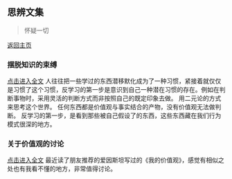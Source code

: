 ## 思辨文集

> 怀疑一切

[返回主页](README.md)

### 摆脱知识的束缚

[点击进入全文](Jan/0114.md)
人往往把一些学过的东西潜移默化成为了一种习惯，紧接着就仅仅是习惯了这个习惯，反学习的第一步是意识到自己一种潜在习惯的存在。例如在判断事物时，采用灵活的判断方式而非按照自己的既定印象去做。  用二元论的方式来思考这个世界。 任何东西都是价值观与事实结合的产物，没有价值观无法做判断。  反学习的第一步，是看到那些被自己假设了的东西，这些东西藏在我们行为模式很深的地方。


### 关于价值观的讨论

[点击进入全文](Jan/0120.md)
最近读了朋友推荐的爱因斯坦写过的《我的价值观》，感觉有相似之处也有我看不懂的地方，非常值得讨论。

